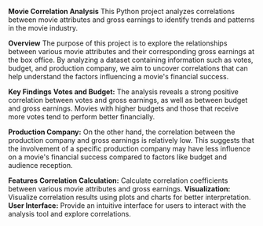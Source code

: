 **Movie Correlation Analysis**
This Python project analyzes correlations between movie attributes and gross earnings to identify trends and patterns in the movie industry.

**Overview**
The purpose of this project is to explore the relationships between various movie attributes and their corresponding gross earnings at the box office. By analyzing a dataset containing information such as votes, budget, and production company, we aim to uncover correlations that can help understand the factors influencing a movie's financial success.

**Key Findings**
**Votes and Budget:** The analysis reveals a strong positive correlation between votes and gross earnings, as well as between budget and gross earnings. Movies with higher budgets and those that receive more votes tend to perform better financially.

**Production Company:** On the other hand, the correlation between the production company and gross earnings is relatively low. This suggests that the involvement of a specific production company may have less influence on a movie's financial success compared to factors like budget and audience reception.

**Features**
**Correlation Calculation:** Calculate correlation coefficients between various movie attributes and gross earnings.
**Visualization:** Visualize correlation results using plots and charts for better interpretation.
**User Interface:** Provide an intuitive interface for users to interact with the analysis tool and explore correlations.
